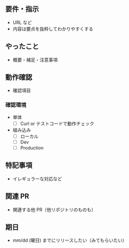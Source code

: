 <!-- I want to review in Japanese. -->
## 要件・指示
- URL など
- 内容は要点を抜粋してわかりやすくする

## やったこと
- 概要・補足・注意事項

## 動作確認
- 確認項目

### 確認環境
- 単体
    - [ ] Curl or テストコードで動作チェック
- 組み込み
    - [ ] ローカル
    - [ ] Dev
    - [ ] Production

## 特記事項
- イレギュラーな対応など

## 関連 PR
- 関連する他 PR（他リポジトリのものも）

## 期日
- mm/dd (曜日) までにリリースしたい（みてもらいたい）

<!-- for GitHub Copilot review rule -->
<!--
レビューする際には、以下のprefix(接頭辞)を付けてください。
[must] → かならず変更してね  
[imo] → 自分の意見だとこうだけど修正必須ではないよ(in my opinion)  
[nits] → ささいな指摘(nitpick)
[ask] → 質問  
[fyi] → 参考情報
-->
<!-- for GitHub Copilot review rule -->

<!-- I want to review in Japanese. -->
